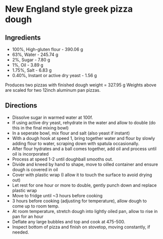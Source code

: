 # New England style greek pizza dough

## Ingredients

 - 100%, High-gluten flour - 390.06 g
 - 63%, Water - 245.74 g
 - 2%, Sugar - 7.80 g
 - 1%, Oil - 3.89 g
 - 1.75%, Salt - 6.83 g
 - 0.40%, Instant or active dry yeast - 1.56 g

Produces two pizzas with finished dough weight = 327.95 g
Weights above are scaled for two 12inch aluminum pan pizzas.

## Directions
 - Dissolve sugar in warmed water at 100f.
 - If using active dry yeast, rehydrate in the water and allow to double (do this in the final mixing bowl)
 - In a seperate bowl, mix flour and salt (also yeast if instant)
 - With a dough hook at speed 1, bring together water and flour by slowly adding flour to water, scraping down with spatula occasionally.
 - After flour hydrates and a ball comes together, add oil and process until oil is incorporated
 - Process at speed 1-2 until doughball smooths out.
 - Divide and kneed by hand to shape, move to oilled container and ensure dough is covered in oil
 - Cover with plastic wrap (I allow it to touch the surface to avoid drying out)
 - Let rest for one hour or more to double, gently punch down and replace plastic wrap
 - Move to fridge until ~3 hours before cooking
 - 3 hours before cooking (adjusting for temperature), allow dough to come up to room temp.
 - At room temperature, stretch dough into lightly oiled pan, allow to rise in pan for an hour
 - Deflate any large bubbles and top and cook at 475-500. 
 - Inspect bottom of pizza and finish on stovetop, moving constantly, if needed.
